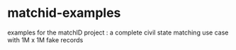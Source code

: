 # matchid-examples
examples for the matchID project : a complete civil state matching use case with 1M x 1M fake records
